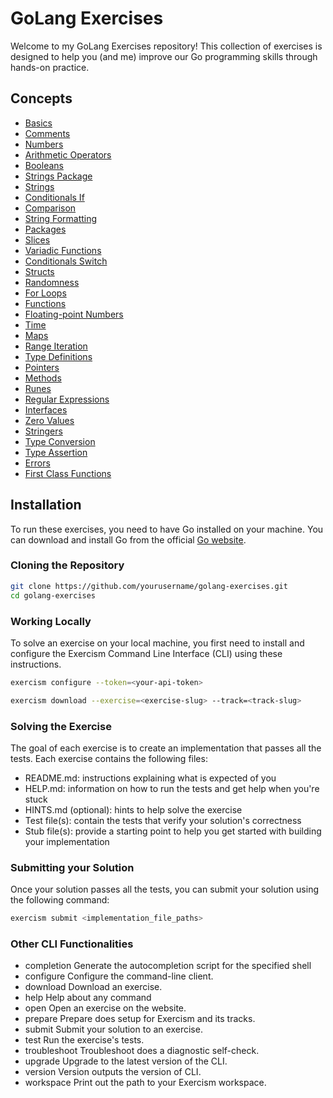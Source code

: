 # GoLang Exercises

Welcome to my GoLang Exercises repository! This collection of exercises is designed to help you (and me) improve our Go programming skills through hands-on practice.

## Concepts
  - [Basics](#basics)
  - [Comments](#comments)
  - [Numbers](#numbers)
  - [Arithmetic Operators](#arithmetic-operators)
  - [Booleans](#booleans)
  - [Strings Package](#strings-package)
  - [Strings](#strings)
  - [Conditionals If](#conditionals-if)
  - [Comparison](#comparison)
  - [String Formatting](#string-formatting)
  - [Packages](#packages)
  - [Slices](#slices)
  - [Variadic Functions](#variadic-functions)
  - [Conditionals Switch](#conditionals-switch)
  - [Structs](#structs)
  - [Randomness](#randomness)
  - [For Loops](#for-loops)
  - [Functions](#functions)
  - [Floating-point Numbers](#floating-point-numbers)
  - [Time](#time)
  - [Maps](#maps)
  - [Range Iteration](#range-iteration)
  - [Type Definitions](#type-definitions)
  - [Pointers](#pointers)
  - [Methods](#methods)
  - [Runes](#runes)
  - [Regular Expressions](#regular-expressions)
  - [Interfaces](#interfaces)
  - [Zero Values](#zero-values)
  - [Stringers](#stringers)
  - [Type Conversion](#type-conversion)
  - [Type Assertion](#type-assertion)
  - [Errors](#errors)
  - [First Class Functions](#first-class-functions)

## Installation

To run these exercises, you need to have Go installed on your machine. You can download and install Go from the official [Go website](https://golang.org/dl/).

### Cloning the Repository

```bash
git clone https://github.com/yourusername/golang-exercises.git
cd golang-exercises
```

### Working Locally

To solve an exercise on your local machine, you first need to install and configure the Exercism Command Line Interface (CLI) using these instructions.
```Bash
exercism configure --token=<your-api-token>
```

```Bash
exercism download --exercise=<exercise-slug> --track=<track-slug>
```

### Solving the Exercise

The goal of each exercise is to create an implementation that passes all the tests. Each exercise contains the following files:
 - README.md: instructions explaining what is expected of you
 - HELP.md: information on how to run the tests and get help when you're stuck
 - HINTS.md (optional): hints to help solve the exercise
 - Test file(s): contain the tests that verify your solution's correctness
 - Stub file(s): provide a starting point to help you get started with building your implementation

### Submitting your Solution

Once your solution passes all the tests, you can submit your solution using the following command:
```Bash
exercism submit <implementation_file_paths>
````

### Other CLI Functionalities
 - completion   Generate the autocompletion script for the specified shell
 - configure    Configure the command-line client.
 - download     Download an exercise.
 - help         Help about any command
 - open         Open an exercise on the website.
 - prepare      Prepare does setup for Exercism and its tracks.
 - submit       Submit your solution to an exercise.
 - test         Run the exercise's tests.
 - troubleshoot Troubleshoot does a diagnostic self-check.
 - upgrade      Upgrade to the latest version of the CLI.
 - version      Version outputs the version of CLI.
 - workspace    Print out the path to your Exercism workspace.






